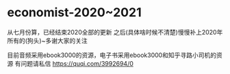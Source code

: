 # economist-2020~2021
从七月份算，已经结束2020全部的更新 之后(具体啥时候不清楚)慢慢补上2020年所有的(狗头)~多谢大家的关注

目前音频采用ebook3000的资源，电子书采用ebook3000和知乎寻路小司机的资源 
有问题请私信
https://quqi.com/3992694/0

